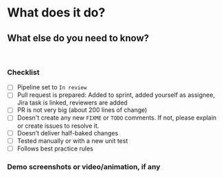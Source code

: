 # What does it do?


## What else do you need to know?
 
### Checklist
- [ ] Pipeline set to `In review`
- [ ] Pull request is prepared: Added to sprint, added yourself as assignee, Jira task is linked, reviewers are added
- [ ] PR is not very big (about 200 lines of change)
- [ ] Doesn't create any new `FIXME` or `TODO` comments. If not, please explain or create issues to resolve it.
- [ ] Doesn’t deliver half-baked changes
- [ ] Tested manually or with a new unit test
- [ ] Follows best practice rules

### Demo screenshots or video/animation, if any